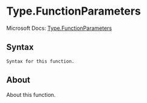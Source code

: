 ---
---

# Type.FunctionParameters

Microsoft Docs: [Type.FunctionParameters](https://docs.microsoft.com/en-us/powerquery-m/type-functionparameters)

## Syntax

```powerquery-m
Syntax for this function.
```

## About

About this function.

